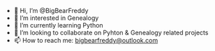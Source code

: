 - 👋 Hi, I’m @BigBearFreddy
- 👀 I’m interested in Genealogy
- 🌱 I’m currently learning Python
- 💞️ I’m looking to collaborate on Pyhton & Genealogy related projects
- 📫 How to reach me: bigbearfreddy@outlook.com

<!---
BigBearFreddy/BigBearFreddy is a ✨ special ✨ repository because its `README.md` (this file) appears on your GitHub profile.
You can click the Preview link to take a look at your changes.
--->
